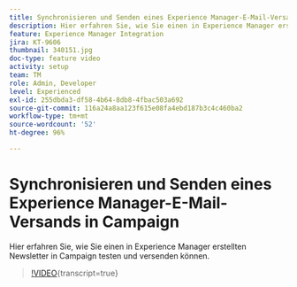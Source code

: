 ```yaml
---
title: Synchronisieren und Senden eines Experience Manager-E-Mail-Versands in Campaign
description: Hier erfahren Sie, wie Sie einen in Experience Manager erstellten Newsletter in Campaign testen und versenden können.
feature: Experience Manager Integration
jira: KT-9606
thumbnail: 340151.jpg
doc-type: feature video
activity: setup
team: TM
role: Admin, Developer
level: Experienced
exl-id: 255dbda3-df58-4b64-8db8-4fbac503a692
source-git-commit: 116a24a8aa123f615e08fa4ebd187b3c4c460ba2
workflow-type: tm+mt
source-wordcount: '52'
ht-degree: 96%

---
```


# Synchronisieren und Senden eines Experience Manager-E-Mail-Versands in Campaign

Hier erfahren Sie, wie Sie einen in Experience Manager erstellten Newsletter in Campaign testen und versenden können.

>[!VIDEO](https://video.tv.adobe.com/v/340151?quality=12&learn=on){transcript=true}
